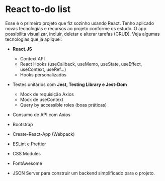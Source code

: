 # React to-do list

Esse é o primeiro projeto que fiz sozinho usando React. Tenho aplicado novas tecnologias e recursos ao projeto conforme os estudo. O app possibilita visualizar, incluir, deletar e alterar tarefas (CRUD). Veja algumas tecnologias que já apliquei:

- <b>React.JS</b>
  - Context API
  - React Hooks (useCallback, useMemo, useState, useEffect, useContext, useRef...)
  - Hooks personalizados
  
- Testes unitários com <b>Jest, Testing Library e Jest-Dom</b>
  - Mock de requisição Axios
  - Mock de useContext
  - Query by accessible roles (boas práticas)

- Consumo de API com Axios
- Bootstrap
- Create-React-App (Webpack)
- ESLint e Prettier
- CSS Modules
- FontAwesome
- JSON Server para construir um backend simplificado para o projeto.
